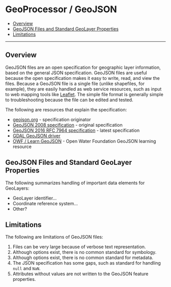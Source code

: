 # GeoProcessor / GeoJSON

* [Overview](#overview)
* [GeoJSON Files and Standard GeoLayer Properties](#geojson-files-and-standard-geolayer-properties)
* [Limitations](#limitations)

----------------

## Overview ##

GeoJSON files are an open specification for geographic layer information, based on the general JSON specification.
GeoJSON files are useful because the open specification makes it easy to write, read, and view the files.
Because a GeoJSON file is a single file (unlike shapefiles, for example), they are easily handled
as web service resources, such as input to web mapping tools like [Leaflet](http://leafletjs.com/).
The simple file format is generally simple to troubleshooting because the file can be edited and tested.

The following are resources that explain the specification:

* [geojson.org](http://geojson.org/) - specification originator
* [GeoJSON 2008 specification](http://geojson.org/geojson-spec.html) - original specification
* [GeoJSON 2016 RFC 7964 specification](http://geojson.org/geojson-spec.html) - latest specification
* [GDAL GeoJSON driver](https://gdal.org/drivers/vector/geojson.html#vector-geojson)
* [OWF / Learn GeoJSON](http://learn.openwaterfoundation.org/owf-learn-geojson/) - Open Water Foundation GeoJSON learning resource

## GeoJSON Files and Standard GeoLayer Properties ##

The following summarizes handling of important data elements for GeoLayers:

* GeoLayer identifier...
* Coordinate reference system...
* Other?

## Limitations ##

The following are limitations of GeoJSON files:

1. Files can be very large because of verbose text representation.
2. Although options exist, there is no common standard for symbology.
3. Although options exist, there is no common standard for metadata.
4. The JSON specification has some gaps, such as standard for handling `null` and `NaN`.
5. Attributes without values are not written to the GeoJSON feature properties. 
